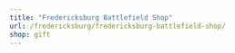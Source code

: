 ```yaml
---
title: "Fredericksburg Battlefield Shop"
url: /fredericksburg/fredericksburg-battlefield-shop/
shop: gift
---
```


